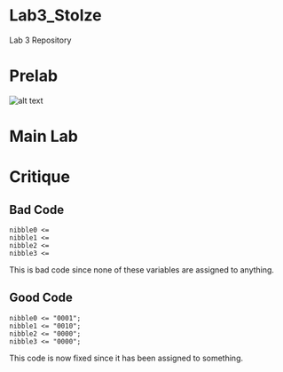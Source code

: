 Lab3_Stolze
===========

Lab 3 Repository

# Prelab

![alt text](https://raw.github.com/aaronstolze/Lab3_Stolze/master/Schematic.jpg "Schematic")

# Main Lab

# Critique

## Bad Code 

```
nibble0 <=
nibble1 <= 
nibble2 <= 
nibble3 <= 
```

This is bad code since none of these variables are assigned to anything.

## Good Code

```
nibble0 <= "0001";
nibble1 <= "0010";
nibble2 <= "0000";
nibble3 <= "0000";
```

This code is now fixed since it has been assigned to something.  
